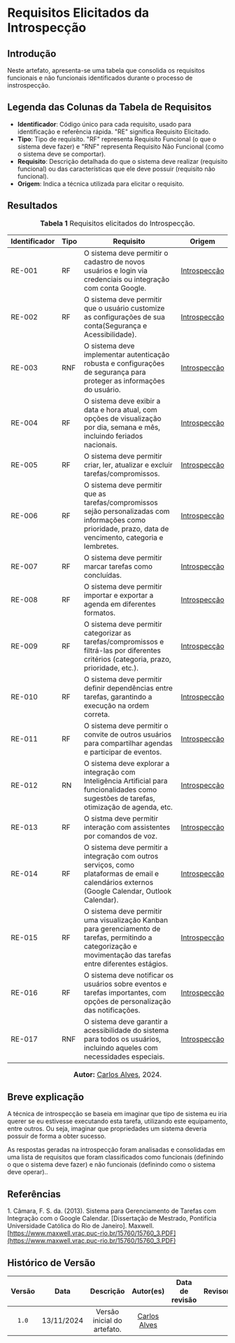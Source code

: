 # Requisitos Elicitados da Introspecção

## Introdução

Neste artefato, apresenta-se uma tabela que consolida os requisitos funcionais e não funcionais identificados durante o processo de instrospecção.

## Legenda das Colunas da Tabela de Requisitos

- **Identificador**: Código único para cada requisito, usado para identificação e referência rápida. "RE" significa Requisito Elicitado.
- **Tipo**: Tipo de requisito. "RF" representa Requisito Funcional (o que o sistema deve fazer) e "RNF" representa Requisito Não Funcional (como o sistema deve se comportar).
- **Requisito**: Descrição detalhada do que o sistema deve realizar (requisito funcional) ou das características que ele deve possuir (requisito não funcional).
- **Origem**: Indica a técnica utilizada para elicitar o requisito.

## Resultados

<font size="3"><p style="text-align: center"><b>Tabela 1</b>  Requisitos elicitados do Introspecção.</p></font>

| Identificador | Tipo | Requisito | Origem |
|---|---|---|---|
| RE-001 | RF | O sistema deve permitir o cadastro de novos usuários e login via credenciais ou integração com conta Google. |[Introspecção](https://github.com/UnBArqDsw2024-2/2024.2_G6_Agenda_Entrega_01/blob/main/docs/Base/designSprint/define.md) |
| RE-002 | RF | O sistema deve permitir que o usuário customize as configurações de sua conta(Segurança e Acessibilidade). | [Introspecção](https://github.com/UnBArqDsw2024-2/2024.2_G6_Agenda_Entrega_01/blob/main/docs/Base/designSprint/define.md) |
| RE-003 | RNF | O sistema deve implementar autenticação robusta e configurações de segurança para proteger as informações do usuário. | [Introspecção](https://github.com/UnBArqDsw2024-2/2024.2_G6_Agenda_Entrega_01/blob/main/docs/Base/designSprint/define.md) |
| RE-004 | RF | O sistema deve exibir a data e hora atual, com opções de visualização por dia, semana e mês, incluindo feriados nacionais. | [Introspecção](https://github.com/UnBArqDsw2024-2/2024.2_G6_Agenda_Entrega_01/blob/main/docs/Base/designSprint/define.md) |
| RE-005 | RF | O sistema deve permitir criar, ler, atualizar e excluir tarefas/compromissos. | [Introspecção](https://github.com/UnBArqDsw2024-2/2024.2_G6_Agenda_Entrega_01/blob/main/docs/Base/designSprint/define.md) |
| RE-006 | RF | O sistema deve permitir que as tarefas/compromissos sejão personalizadas com informações como prioridade, prazo, data de vencimento, categoria e lembretes. | [Introspecção](https://github.com/UnBArqDsw2024-2/2024.2_G6_Agenda_Entrega_01/blob/main/docs/Base/designSprint/define.md) |
| RE-007 | RF | O sistema deve permitir marcar tarefas como concluídas. | [Introspecção](https://github.com/UnBArqDsw2024-2/2024.2_G6_Agenda_Entrega_01/blob/main/docs/Base/designSprint/define.md) |
| RE-008 | RF | O sistema deve permitir importar e exportar a agenda em diferentes formatos. | [Introspecção](https://github.com/UnBArqDsw2024-2/2024.2_G6_Agenda_Entrega_01/blob/main/docs/Base/designSprint/define.md) |
| RE-009 | RF | O sistema deve permitir categorizar as tarefas/compromissos e filtrá-las por diferentes critérios (categoria, prazo, prioridade, etc.). | [Introspecção](https://github.com/UnBArqDsw2024-2/2024.2_G6_Agenda_Entrega_01/blob/main/docs/Base/designSprint/define.md) |
| RE-010 | RF | O sistema deve permitir definir dependências entre tarefas, garantindo a execução na ordem correta. | [Introspecção](https://github.com/UnBArqDsw2024-2/2024.2_G6_Agenda_Entrega_01/blob/main/docs/Base/designSprint/define.md) |
| RE-011 | RF | O sistema deve permitir o convite de outros usuários para compartilhar agendas e participar de eventos. | [Introspecção](https://github.com/UnBArqDsw2024-2/2024.2_G6_Agenda_Entrega_01/blob/main/docs/Base/designSprint/define.md) |
| RE-012 | RN | O sistema deve explorar a integração com Inteligência Artificial para funcionalidades como sugestões de tarefas, otimização de agenda, etc. | [Introspecção](https://github.com/UnBArqDsw2024-2/2024.2_G6_Agenda_Entrega_01/blob/main/docs/Base/designSprint/define.md) |
| RE-013 | RF | O sistma deve permitir interação com assistentes por comandos de voz. | [Introspecção](https://github.com/UnBArqDsw2024-2/2024.2_G6_Agenda_Entrega_01/blob/main/docs/Base/designSprint/define.md) |
| RE-014 | RF | O sistema deve permitir a integração com outros serviços, como plataformas de email e calendários externos (Google Calendar, Outlook Calendar). | [Introspecção](https://github.com/UnBArqDsw2024-2/2024.2_G6_Agenda_Entrega_01/blob/main/docs/Base/designSprint/define.md) |
| RE-015 | RF | O sistema deve permitir uma visualização Kanban para gerenciamento de tarefas, permitindo a categorização e movimentação das tarefas entre diferentes estágios. | [Introspecção](https://github.com/UnBArqDsw2024-2/2024.2_G6_Agenda_Entrega_01/blob/main/docs/Base/designSprint/define.md) |
| RE-016 | RF | O sistema deve notificar os usuários sobre eventos e tarefas importantes, com opções de personalização das notificações. | [Introspecção](https://github.com/UnBArqDsw2024-2/2024.2_G6_Agenda_Entrega_01/blob/main/docs/Base/designSprint/define.md) |
| RE-017 | RNF | O sistema deve garantir a acessibilidade do sistema para todos os usuários, incluindo aqueles com necessidades especiais. | [Introspecção](https://github.com/UnBArqDsw2024-2/2024.2_G6_Agenda_Entrega_01/blob/main/docs/Base/designSprint/define.md) |

<font size="3"><p style="text-align: center"><b>Autor:</b>  [Carlos Alves](https://github.com/CADU110), 2024.</p></font>

## Breve explicação

A técnica de introspecção se baseia em imaginar que tipo de sistema eu iria querer se eu
estivesse executando esta tarefa, utilizando este equipamento, entre outros. Ou
seja, imaginar que propriedades um sistema deveria possuir de forma a obter
sucesso.

As respostas geradas na introspecção foram analisadas e consolidadas em uma lista de requisitos que foram classificados como funcionais (definindo o que o sistema deve fazer) e não funcionais (definindo como o sistema deve operar)..

## Referências

<a>1.</a> Câmara, F. S. da. (2013). Sistema para Gerenciamento de Tarefas com Integração com o Google Calendar. [Dissertação de Mestrado, Pontifícia Universidade Católica do Rio de Janeiro]. Maxwell. [https://www.maxwell.vrac.puc-rio.br/15760/15760_3.PDF](https://www.maxwell.vrac.puc-rio.br/15760/15760_3.PDF)

## Histórico de Versão

| Versão | Data | Descrição | Autor(es) | Data de revisão | Revisor(es) |
| :-: | :-: | :-: | :-: | :-: | :-: |
| `1.0` | 13/11/2024  | Versão inicial do artefato. | [Carlos Alves](https://github.com/CADU110) |  |  |
